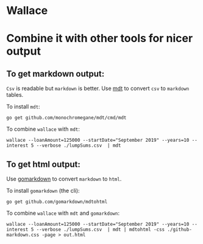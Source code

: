 # Wallace


# Combine it with other tools for nicer output

## To get markdown output: 
`Csv` is readable but `markdown` is better. Use [mdt](https://github.com/monochromegane/mdt) 
to convert `csv` to `markdown` tables.

To install `mdt`:
```
go get github.com/monochromegane/mdt/cmd/mdt
```

To combine `wallace` with `mdt`:
```
wallace --loanAmount=125000 --startDate="September 2019" --years=10 --interest 5 --verbose ./lumpSums.csv  | mdt
```

## To get html output:

Use [gomarkdown](https://github.com/gomarkdown/markdown) to convert `markdown` to `html`.

To install `gomarkdown` (the cli):
```
go get github.com/gomarkdown/mdtohtml
```

To combine `wallace` with `mdt` and `gomarkdown`:
```
wallace --loanAmount=125000 --startDate="September 2019" --years=10 --interest 5 --verbose ./lumpSums.csv  | mdt | mdtohtml -css ./github-markdown.css -page > out.html
```